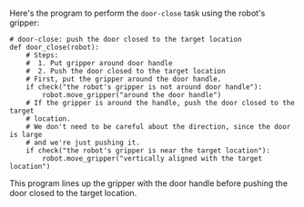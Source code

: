 Here's the program to perform the `door-close` task using the robot's gripper:

```
# door-close: push the door closed to the target location
def door_close(robot):
    # Steps:
    #  1. Put gripper around door handle
    #  2. Push the door closed to the target location
    # First, put the gripper around the door handle.
    if check("the robot's gripper is not around door handle"):
        robot.move_gripper("around the door handle")
    # If the gripper is around the handle, push the door closed to the target
    # location.
    # We don't need to be careful about the direction, since the door is large
    # and we're just pushing it.
    if check("the robot's gripper is near the target location"):
        robot.move_gripper("vertically aligned with the target location")
```

This program lines up the gripper with the door handle before pushing the door closed to the target location.